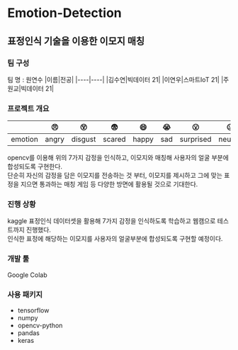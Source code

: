 # Emotion-Detection
## 표정인식 기술을 이용한 이모지 매칭  


### 팀 구성  
팀 명 : 원연수
|이름|전공|
|----|----|
|김수연|빅데이터 21|
|이연우|스마트IoT 21|
|주원교|빅데이터 21|


### 프로젝트 개요   
| |:angry:|:dizzy_face:|:fearful:|:smile:|:sob:|:open_mouth:|:neutral_face:|  
|----|----|----|----|----|----|----|----|  
|emotion|angry|disgust|scared|happy|sad|surprised|neutral|  

opencv를 이용해 위의 7가지 감정을 인식하고, 이모지와 매칭해 사용자의 얼굴 부분에 합성되도록 구현한다.     
단순히 자신의 감정을 담은 이모지를 전송하는 것 부터, 이모지를 제시하고 그에 맞는 표정을 지으면 통과하는 매칭 게임 등 다양한 방면에 활용될 것으로 기대한다.


### 진행 상황  
kaggle 표정인식 데이터셋을 활용해 7가지 감정을 인식하도록 학습하고 웹캠으로 테스트까지 진행했다.  
인식한 표정에 해당하는 이모지를 사용자의 얼굴부분에 합성되도록 구현할 예정이다.


### 개발 툴  
Google Colab  


### 사용 패키지  
* tensorflow
* numpy
* opencv-python
* pandas
* keras



